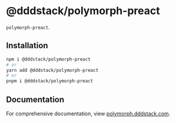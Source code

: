 # @dddstack/polymorph-preact

`polymorph-preact`.

## Installation

```bash
npm i @dddstack/polymorph-preact
# or
yarn add @dddstack/polymorph-preact
# or
pnpm i @dddstack/polymorph-preact
```

## Documentation

For comprehensive documentation, view [polymorph.dddstack.com](https://polymorph.dddstack.com).
